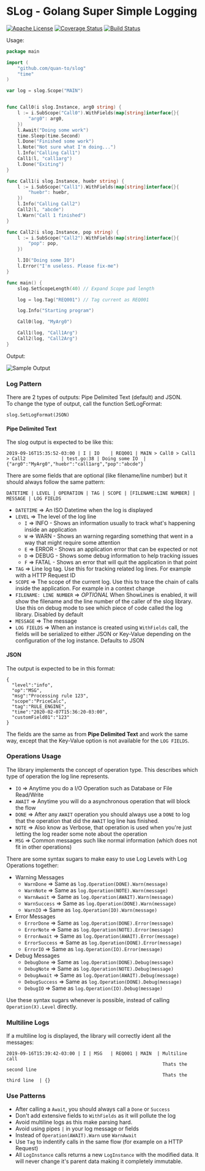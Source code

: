SLog - Golang Super Simple Logging
===================================

[![Apache License](https://img.shields.io/badge/License-Apache-brightgreen.svg)](https://tldrlegal.com/license/apache-license-2.0-\(apache-2.0\)) [![Coverage Status](https://coveralls.io/repos/github/quan-to/slog/badge.svg?branch=master)](https://coveralls.io/github/quan-to/slog?branch=master) [![Build Status](https://travis-ci.org/quan-to/slog.svg?branch=master)](https://travis-ci.org/quan-to/slog)

Usage:

```go
package main

import (
    "github.com/quan-to/slog"
    "time"
)

var log = slog.Scope("MAIN")


func Call0(i slog.Instance, arg0 string) {
    l := i.SubScope("Call0").WithFields(map[string]interface{}{
        "arg0": arg0,
    })
    l.Await("Doing some work")
    time.Sleep(time.Second)
    l.Done("Finished some work")
    l.Note("Not sure what I'm doing...")
    l.Info("Calling Call1")
    Call1(l, "call1arg")
    l.Done("Exiting")
}

func Call1(i slog.Instance, huebr string) {
    l := i.SubScope("Call1").WithFields(map[string]interface{}{
        "huebr": huebr,
    })
    l.Info("Calling Call2")
    Call2(l, "abcde")
    l.Warn("Call 1 finished")
}

func Call2(i slog.Instance, pop string) {
    l := i.SubScope("Call2").WithFields(map[string]interface{}{
        "pop": pop,
    })

    l.IO("Doing some IO")
    l.Error("I'm useless. Please fix-me")
}

func main() {
    slog.SetScopeLength(40) // Expand Scope pad length

    log = log.Tag("REQ001") // Tag current as REQ001

    log.Info("Starting program")

    Call0(log, "MyArg0")

    Call1(log, "Call1Arg")
    Call2(log, "Call2Arg")
}
```

Output:

![Sample Output](https://user-images.githubusercontent.com/578310/64198701-289b6b80-ce5f-11e9-8771-88ae4e07a213.png)


### Log Pattern

There are 2 types of outputs: Pipe Delimited Text (default) and JSON.  
To change the type of output, call the function SetLogFormat:
```
slog.SetLogFormat(JSON)
```

#### Pipe Delimited Text
The slog output is expected to be like this:

```
2019-09-16T15:35:52-03:00 | I | IO    | REQ001 | MAIN > Call0 > Call1 > Call2             | test.go:38 | Doing some IO  | {"arg0":"MyArg0","huebr":"call1arg","pop":"abcde"}
```

There are some fields that are optional (like filename/line number) but it should always follow the same pattern:
```
DATETIME | LEVEL | OPERATION | TAG | SCOPE | [FILENAME:LINE NUMBER] | MESSAGE | LOG FIELDS
```

*   `DATETIME` => An ISO Datetime when the log is displayed
*   `LEVEL` => The level of the log line
    *   `I` => INFO - Shows an information usually to track what's happening inside an application
    *   `W` => WARN - Shows an warning regarding something that went in a way that might require some attention
    *   `E` => ERROR - Shows an application error that can be expected or not
    *   `D` => DEBUG - Shows some debug information to help tracking issues
    *   `F` => FATAL - Shows an error that will quit the application in that point
*   `TAG` => Line log tag. Use this for tracking related log lines. For example with a HTTP Request ID
*   `SCOPE` => The scope of the current log. Use this to trace the chain of calls inside the application. For example in a context change
*   `FILENAME: LINE NUMBER` => *OPTIONAL* When ShowLines is enabled, it will show the filename and the line number of the caller of the slog library. Use this on debug mode to see which piece of code called the log library. Disabled by default
*   `MESSAGE` => The message
*   `LOG FIELDS` => When an instance is created using `WithFields` call, the fields will be serialized to either JSON or Key-Value depending on the configuration of the log instance. Defaults to JSON

#### JSON
The output is expected to be in this format:
```
{
  "level":"info",
  "op":"MSG",
  "msg":"Processing rule 123",
  "scope":"PriceCalc",
  "tag":"RULE_ENGINE",
  "time":"2020-02-07T15:36:20-03:00",
  "customField01":"123"
}
```

The fields are the same as from **Pipe Delimited Text** and work the same way, except that the Key-Value option is not available for the `LOG FIELDS`. 

### Operations Usage

The library implements the concept of operation type. This describes which type of operation the log line represents.

*   `IO` => Anytime you do a I/O Operation such as Database or File Read/Write
*   `AWAIT` => Anytime you will do a asynchronous operation that will block the flow
*   `DONE` => After any `AWAIT` operation you should always use a `DONE` to log that the operation that did the `AWAIT` log line has finished.
*   `NOTE` => Also know as Verbose, that operation is used when you're just letting the log reader some note about the operation
*   `MSG` => Common messages such like normal information (which does not fit in other operations)

There are some syntax sugars to make easy to use Log Levels with Log Operations together:

* Warning Messages
    *   `WarnDone` => Same as `log.Operation(DONE).Warn(message)`
    *   `WarnNote` => Same as `log.Operation(NOTE).Warn(message)`
    *   `WarnAwait` => Same as `log.Operation(AWAIT).Warn(message)`
    *   `WarnSuccess` => Same as `log.Operation(DONE).Warn(message)`
    *   `WarnIO` => Same as `log.Operation(IO).Warn(message)`
* Error Messages
    *   `ErrorDone` => Same as `log.Operation(DONE).Error(message)`
    *   `ErrorNote` => Same as `log.Operation(NOTE).Error(message)`
    *   `ErrorAwait` => Same as `log.Operation(AWAIT).Error(message)`
    *   `ErrorSuccess` => Same as `log.Operation(DONE).Error(message)`
    *   `ErrorIO` => Same as `log.Operation(IO).Error(message)`
* Debug Messages
    *   `DebugDone` => Same as `log.Operation(DONE).Debug(message)`
    *   `DebugNote` => Same as `log.Operation(NOTE).Debug(message)`
    *   `DebugAwait` => Same as `log.Operation(AWAIT).Debug(message)`
    *   `DebugSuccess` => Same as `log.Operation(DONE).Debug(message)`
    *   `DebugIO` => Same as `log.Operation(IO).Debug(message)`

Use these syntax sugars whenever is possible, instead of calling `Operation(X).Level` directly.

### Multiline Logs

If a multiline log is displayed, the library will correctly ident all the messages:

```
2019-09-16T15:39:42-03:00 | I | MSG   | REQ001 | MAIN  | Multiline call
                                                         Thats the second line
                                                         Thats the third line  | {}
```

### Use Patterns

*   After calling a `Await`, you should always call a `Done` or `Success`
*   Don't add extensive fields to `WithFields` as it will pollute the log
*   Avoid multiline logs as this make parsing hard.
*   Avoid using pipes `|` in your log message or fields
*   Instead of `Operation(AWAIT).Warn` use `WarnAwait`
*   Use `Tag` to indentify calls in the same flow (for example on a HTTP Request)
*   All `LogInstance` calls returns a new `LogInstance` with the modified data. It will never change it's parent data making it completely immutable.
